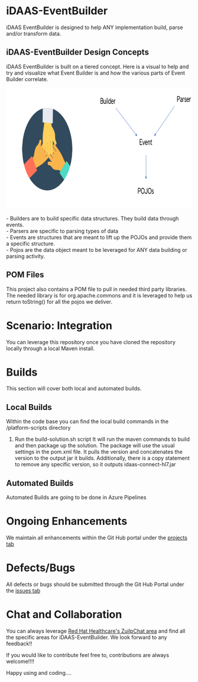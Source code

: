# iDAAS-EventBuilder
iDAAS EventBuilder is designed to help ANY implementation build, parse and/or transform data.

## iDAAS-EventBuilder Design Concepts
iDAAS EventBuilder is built on a tiered concept. Here is a visual to help and try and visualize what Event Builder is 
and how the various parts of Event Builder correlate.

<img src="EventBuilder-Visualized.png" height="325" width="800" alt="Event Builder Components">
<br/><br/>
- Builders are to build specific data structures. They build data through events. <br/>
- Parsers are specific to parsing types of data <br/>
- Events are structures that are meant to lift up the POJOs and provide them a specific structure. <br/>
- Pojos are the data object meant to be leveraged for ANY data building or parsing activity.

## POM Files
This project also contains a POM file to pull in needed third party libraries. The needed library
is for org.apache.commons and it is leveraged to help us return toString() for all the pojos we 
deliver. 

# Scenario: Integration 
You can leverage this repository once you have cloned the repository locally through a local Maven install.
    
# Builds
This section will cover both local and automated builds.

## Local Builds
Within the code base you can find the local build commands in the /platform-scripts directory
1.  Run the build-solution.sh script
It will run the maven commands to build and then package up the solution. The package will use the usual settings
in the pom.xml file. It pulls the version and concatenates the version to the output jar it builds.
Additionally, there is a copy statement to remove any specific version, so it outputs idaas-connect-hl7.jar

## Automated Builds
Automated Builds are going to be done in Azure Pipelines

# Ongoing Enhancements
We maintain all enhancements within the Git Hub portal under the 
<a href="https://github.com/RedHat-Healthcare/iDAAS-EventBuilder/projects" target="_blank">projects tab</a>

# Defects/Bugs
All defects or bugs should be submitted through the Git Hub Portal under the 
<a href="https://github.com/RedHat-Healthcare/iDAAS-EventBuilder/issues" target="_blank">issues tab</a>

# Chat and Collaboration
You can always leverage <a href="https://redhathealthcare.zulipchat.com" target="_blank">Red Hat Healthcare's ZuilpChat area</a>
and find all the specific areas for iDAAS-EventBuilder. We look forward to any feedback!!

If you would like to contribute feel free to, contributions are always welcome!!!! 

Happy using and coding....
